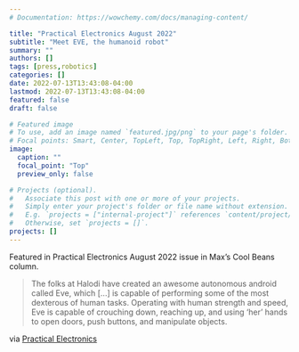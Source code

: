 ```yaml
---
# Documentation: https://wowchemy.com/docs/managing-content/

title: "Practical Electronics August 2022"
subtitle: "Meet EVE, the humanoid robot"
summary: ""
authors: []
tags: [press,robotics]
categories: []
date: 2022-07-13T13:43:08-04:00
lastmod: 2022-07-13T13:43:08-04:00
featured: false
draft: false

# Featured image
# To use, add an image named `featured.jpg/png` to your page's folder.
# Focal points: Smart, Center, TopLeft, Top, TopRight, Left, Right, BottomLeft, Bottom, BottomRight.
image:
  caption: ""
  focal_point: "Top"
  preview_only: false

# Projects (optional).
#   Associate this post with one or more of your projects.
#   Simply enter your project's folder or file name without extension.
#   E.g. `projects = ["internal-project"]` references `content/project/deep-learning/index.md`.
#   Otherwise, set `projects = []`.
projects: []
---
```


Featured in Practical Electronics August 2022 issue in Max’s Cool Beans column.

> The folks at Halodi have created an awesome autonomous android called Eve, which [...] is capable of performing some of the most dexterous of human tasks.
> Operating with human strength and speed, Eve is capable of crouching down, reaching up, and using ‘her’ hands to open doors, push buttons, and manipulate objects.

via [Practical Electronics](https://www.electronpublishing.com/)
